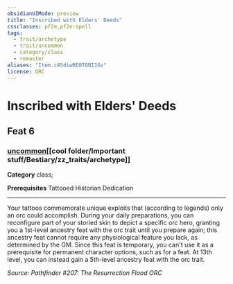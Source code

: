 ```yaml
---
obsidianUIMode: preview
title: "Inscribed with Elders' Deeds"
cssclasses: pf2e,pf2e-spell
tags:
  - trait/archetype
  - trait/uncommon
  - category/class
  - remaster
aliases: "Item.c45diwRE0TONI1Gv"
license: ORC
---
```

# Inscribed with Elders' Deeds
## Feat 6
### [uncommon](cool%20folder/Important%20stuff/Bestiary/zz_traits/uncommon.md "Uncommon Rarity Trait")[[cool folder/Important stuff/Bestiary/zz_traits/archetype]]

**Category** class; 



**Prerequisites** Tattooed Historian Dedication
* * *
Your tattoos commemorate unique exploits that (according to legends) only an orc could accomplish. During your daily preparations, you can reconfigure part of your storied skin to depict a specific orc hero, granting you a 1st-level ancestry feat with the orc trait until you prepare again; this ancestry feat cannot require any physiological feature you lack, as determined by the GM. Since this feat is temporary, you can't use it as a prerequisite for permanent character options, such as for a feat. At 13th level, you can instead gain a 5th-level ancestry feat with the orc trait.

*Source: Pathfinder #207: The Resurrection Flood*
*ORC*